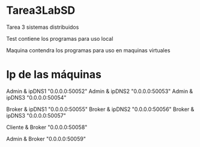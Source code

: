 # Tarea3LabSD
Tarea 3 sistemas distribuidos


Test contiene los programas para uso local

Maquina contendra los programas para uso en maquinas virtuales


# Ip de las máquinas

Admin & ipDNS1 "0.0.0.0:50052"
Admin & ipDNS2 "0.0.0.0:50053"
Admin & ipDNS3 "0.0.0.0:50054"

Broker & ipDNS1 "0.0.0.0:50055"
Broker & ipDNS2 "0.0.0.0:50056"
Broker & ipDNS3 "0.0.0.0:50057"

Cliente & Broker "0.0.0.0:50058"

Admin & Broker "0.0.0.0:50059"